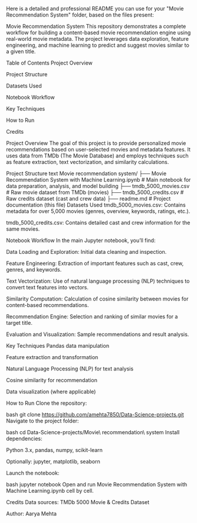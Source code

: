 Here is a detailed and professional README you can use for your "Movie Recommendation System" folder, based on the files present:

Movie Recommendation System
This repository demonstrates a complete workflow for building a content-based movie recommendation engine using real-world movie metadata. The project leverages data exploration, feature engineering, and machine learning to predict and suggest movies similar to a given title.

Table of Contents
Project Overview

Project Structure

Datasets Used

Notebook Workflow

Key Techniques

How to Run

Credits

Project Overview
The goal of this project is to provide personalized movie recommendations based on user-selected movies and metadata features. It uses data from TMDb (The Movie Database) and employs techniques such as feature extraction, text vectorization, and similarity calculations.

Project Structure
text
Movie recommendation system/
├── Movie Recommendation System with Machine Learning.ipynb  # Main notebook for data preparation, analysis, and model building
├── tmdb_5000_movies.csv                                    # Raw movie dataset from TMDb (movies)
├── tmdb_5000_credits.csv                                   # Raw credits dataset (cast and crew data)
├── readme.md                                               # Project documentation (this file)
Datasets Used
tmdb_5000_movies.csv: Contains metadata for over 5,000 movies (genres, overview, keywords, ratings, etc.).

tmdb_5000_credits.csv: Contains detailed cast and crew information for the same movies.

Notebook Workflow
In the main Jupyter notebook, you’ll find:

Data Loading and Exploration: Initial data cleaning and inspection.

Feature Engineering: Extraction of important features such as cast, crew, genres, and keywords.

Text Vectorization: Use of natural language processing (NLP) techniques to convert text features into vectors.

Similarity Computation: Calculation of cosine similarity between movies for content-based recommendations.

Recommendation Engine: Selection and ranking of similar movies for a target title.

Evaluation and Visualization: Sample recommendations and result analysis.

Key Techniques
Pandas data manipulation

Feature extraction and transformation

Natural Language Processing (NLP) for text analysis

Cosine similarity for recommendation

Data visualization (where applicable)

How to Run
Clone the repository:

bash
git clone https://github.com/amehta7850/Data-Science-projects.git
Navigate to the project folder:

bash
cd Data-Science-projects/Movie\ recommendation\ system
Install dependencies:

Python 3.x, pandas, numpy, scikit-learn

Optionally: jupyter, matplotlib, seaborn

Launch the notebook:

bash
jupyter notebook
Open and run Movie Recommendation System with Machine Learning.ipynb cell by cell.

Credits
Data sources: TMDb 5000 Movie & Credits Dataset

Author: Aarya Mehta


